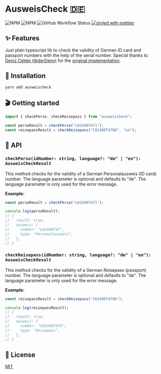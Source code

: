 # AusweisCheck 🇩🇪

![NPM](https://img.shields.io/npm/l/@LILA-SCHULE/ausweischeck)
![NPM](https://img.shields.io/npm/v/@LILA-SCHULE/ausweischeck)
![GitHub Workflow Status](https://github.com/LILA-SCHULE/ausweischeck/actions/workflows/typescript-library-starter.yml/badge.svg?branch=main)
[![styled with prettier](https://img.shields.io/badge/styled_with-prettier-ff69b4.svg)](https://github.com/prettier/prettier)

## ✨ Features

Just plain typescript lib to check the validity of German ID card and passport numbers with the help of the serial number.
Special thanks to [Deniz Celebi (@derDeno)](https://github.com/derDeno) for the [original implementation](https://github.com/derDeno/AusweisCheck).

## 🔧 Installation

```sh
yarn add ausweischeck
```

## 🎬 Getting started

```ts
import { checkPerso, checkReisepass } from "ausweischeck";

const persoResult = checkPerso("L01X00T471");
const reisepassResult = checkReisepass("C01X00T478D", "en");
```

## 📜 API

### `checkPerso(idNumber: string, language?: "de" | "en"): AusweisCheckResult`

This method checks for the validity of a German Personalausweis (ID card) number.
The language parameter is optional and defaults to "de". The language parameter is only used for the error message.

**Example:**

```ts
const persoResult = checkPerso("L01X00T471");

console.log(persoResult);
// {
//   result: true,
//   ausweis: {
//     number: "L01X00T47",
//     type: "Personalausweis",
//   },
// }
```

### `checkReisepass(idNumber: string, language?: "de" | "en"): AusweisCheckResult`

This method checks for the validity of a German Reisepass (passport) number.
The language parameter is optional and defaults to "de". The language parameter is only used for the error message.

**Example:**

```ts
const reisepassResult = checkReisepass("C01X00T478D");

console.log(reisepassResult);
// {
//   result: true,
//   ausweis: {
//     number: "C01X00T478",
//     type: "Reisepass",
//   },
// }
```

## 🥂 License

[MIT](./LICENSE.md)
